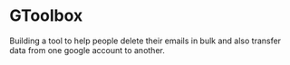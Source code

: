 # GToolbox
Building a tool to help people delete their emails in bulk and also transfer data from one google account to another.
 
